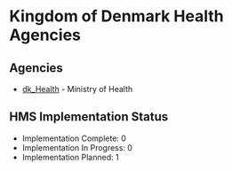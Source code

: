 # Kingdom of Denmark Health Agencies

## Agencies

- [dk_Health](dk_Health/index.md) - Ministry of Health

## HMS Implementation Status

- Implementation Complete: 0
- Implementation In Progress: 0
- Implementation Planned: 1
